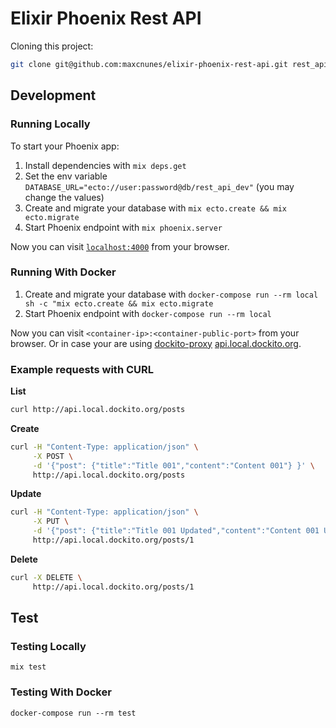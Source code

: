 # Elixir Phoenix Rest API

Cloning this project:

```bash
git clone git@github.com:maxcnunes/elixir-phoenix-rest-api.git rest_api
```

## Development

### Running Locally

To start your Phoenix app:

  1. Install dependencies with `mix deps.get`
  1. Set the env variable `DATABASE_URL="ecto://user:password@db/rest_api_dev"` (you may change the values)
  1. Create and migrate your database with `mix ecto.create && mix ecto.migrate`
  1. Start Phoenix endpoint with `mix phoenix.server`

Now you can visit [`localhost:4000`](http://localhost:4000) from your browser.

### Running With Docker

  1. Create and migrate your database with `docker-compose run --rm local sh -c "mix ecto.create && mix ecto.migrate`
  1. Start Phoenix endpoint with `docker-compose run --rm local`

Now you can visit `<container-ip>:<container-public-port>` from your browser.
Or in case your are using [dockito-proxy](https://github.com/dockito/proxy) [api.local.dockito.org](api.local.dockito.org).


### Example requests with CURL

**List**
```bash
curl http://api.local.dockito.org/posts
```

**Create**
```bash
curl -H "Content-Type: application/json" \
     -X POST \
     -d '{"post": {"title":"Title 001","content":"Content 001"} }' \
     http://api.local.dockito.org/posts
```

**Update**
```bash
curl -H "Content-Type: application/json" \
     -X PUT \
     -d '{"post": {"title":"Title 001 Updated","content":"Content 001 Updated"} }' \
     http://api.local.dockito.org/posts/1
```

**Delete**
```bash
curl -X DELETE \
     http://api.local.dockito.org/posts/1
```

## Test

### Testing Locally

```shell
mix test
```

### Testing With Docker

```shell
docker-compose run --rm test
```
